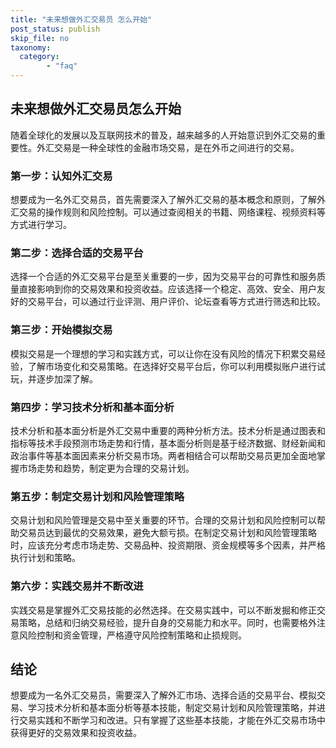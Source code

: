 ```yaml
---
title: "未来想做外汇交易员 怎么开始"
post_status: publish
skip_file: no
taxonomy:
  category:
        - "faq"
---
```


## 未来想做外汇交易员怎么开始

随着全球化的发展以及互联网技术的普及，越来越多的人开始意识到外汇交易的重要性。外汇交易是一种全球性的金融市场交易，是在外币之间进行的交易。

### 第一步：认知外汇交易

想要成为一名外汇交易员，首先需要深入了解外汇交易的基本概念和原则，了解外汇交易的操作规则和风险控制。可以通过查阅相关的书籍、网络课程、视频资料等方式进行学习。

### 第二步：选择合适的交易平台

选择一个合适的外汇交易平台是至关重要的一步，因为交易平台的可靠性和服务质量直接影响到你的交易效果和投资收益。应该选择一个稳定、高效、安全、用户友好的交易平台，可以通过行业评测、用户评价、论坛查看等方式进行筛选和比较。

### 第三步：开始模拟交易

模拟交易是一个理想的学习和实践方式，可以让你在没有风险的情况下积累交易经验，了解市场变化和交易策略。在选择好交易平台后，你可以利用模拟账户进行试玩，并逐步加深了解。

### 第四步：学习技术分析和基本面分析

技术分析和基本面分析是外汇交易中重要的两种分析方法。技术分析是通过图表和指标等技术手段预测市场走势和行情，基本面分析则是基于经济数据、财经新闻和政治事件等基本面因素来分析交易市场。两者相结合可以帮助交易员更加全面地掌握市场走势和趋势，制定更为合理的交易计划。

### 第五步：制定交易计划和风险管理策略

交易计划和风险管理是交易中至关重要的环节。合理的交易计划和风险控制可以帮助交易员达到最优的交易效果，避免大额亏损。在制定交易计划和风险管理策略时，应该充分考虑市场走势、交易品种、投资期限、资金规模等多个因素，并严格执行计划和策略。

### 第六步：实践交易并不断改进

实践交易是掌握外汇交易技能的必然选择。在交易实践中，可以不断发掘和修正交易策略，总结和归纳交易经验，提升自身的交易能力和水平。同时，也需要格外注意风险控制和资金管理，严格遵守风险控制策略和止损规则。

## 结论

想要成为一名外汇交易员，需要深入了解外汇市场、选择合适的交易平台、模拟交易、学习技术分析和基本面分析等基本技能，制定交易计划和风险管理策略，并进行交易实践和不断学习和改进。只有掌握了这些基本技能，才能在外汇交易市场中获得更好的交易效果和投资收益。
